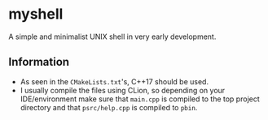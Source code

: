 # myshell
A simple and minimalist UNIX shell in very early development.

## Information
- As seen in the ``CMakeLists.txt``'s, C++17 should be used.
- I usually compile the files using CLion, so depending on your IDE/environment
make sure that ``main.cpp`` is compiled to the top project directory and that ``psrc/help.cpp`` is compiled to ``pbin``.

